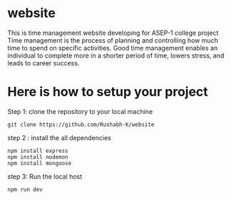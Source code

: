 # website
 This is time management website developing for ASEP-1 college project 
Time management is the process of planning and controlling how much time to spend on specific activities. 
Good time management enables an individual to complete more in a shorter period of time,
lowers stress, and leads to career success.

# Here is how to setup your project
Step 1: clone the repository to your local machine
````
git clone https://github.com/Rushabh-K/website
````
step 2 : install the all dependencies
````
npm install express
npm install nodemon
npm install mongoose
````
step 3: Run the local host
````
npm run dev
````
